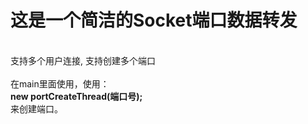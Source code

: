 <h1>这是一个简洁的Socket端口数据转发</h1>
<br />
支持多个用户连接, 支持创建多个端口
<br />
<br />
在main里面使用，使用：
<br />
<b>new portCreateThread(端口号);</b>
<br />
来创建端口。

